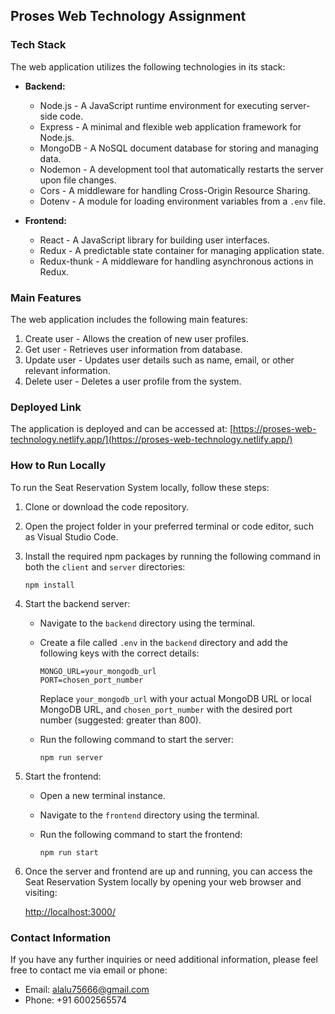 
## Proses Web Technology Assignment
### Tech Stack

The web application utilizes the following technologies in its stack:

- **Backend:**
  - Node.js - A JavaScript runtime environment for executing server-side code.
  - Express - A minimal and flexible web application framework for Node.js.
  - MongoDB - A NoSQL document database for storing and managing data.
  - Nodemon - A development tool that automatically restarts the server upon file changes.
  - Cors - A middleware for handling Cross-Origin Resource Sharing.
  - Dotenv - A module for loading environment variables from a `.env` file.

- **Frontend:**
  - React - A JavaScript library for building user interfaces.
  - Redux - A predictable state container for managing application state.
  - Redux-thunk - A middleware for handling asynchronous actions in Redux.

### Main Features

The web application includes the following main features:

1. Create user - Allows the creation of new user profiles.
2. Get user - Retrieves user information from database.
3. Update user - Updates user details such as name, email, or other relevant information.
4. Delete user - Deletes a user profile from the system.

### Deployed Link

The application is deployed and can be accessed at: [https://proses-web-technology.netlify.app/](https://proses-web-technology.netlify.app/)

### How to Run Locally

To run the Seat Reservation System locally, follow these steps:

1. Clone or download the code repository.
2. Open the project folder in your preferred terminal or code editor, such as Visual Studio Code.
3. Install the required npm packages by running the following command in both the `client` and `server` directories:

   ```shell
   npm install
   ```

4. Start the backend server:

   - Navigate to the `backend` directory using the terminal.
   - Create a file called `.env` in the `backend` directory and add the following keys with the correct details:

     ```
     MONGO_URL=your_mongodb_url
     PORT=chosen_port_number
     ```

     Replace `your_mongodb_url` with your actual MongoDB URL or local MongoDB URL, and `chosen_port_number` with the desired port number (suggested: greater than 800).

   - Run the following command to start the server:

     ```shell
     npm run server
     ```

5. Start the frontend:

   - Open a new terminal instance.
   - Navigate to the `frontend` directory using the terminal.
   - Run the following command to start the frontend:

     ```shell
     npm run start
     ```

6. Once the server and frontend are up and running, you can access the Seat Reservation System locally by opening your web browser and visiting:

   [http://localhost:3000/](http://localhost:3000/)

### Contact Information

If you have any further inquiries or need additional information, please feel free to contact me via email or phone:

- Email: alalu75666@gmail.com
- Phone: +91 6002565574

